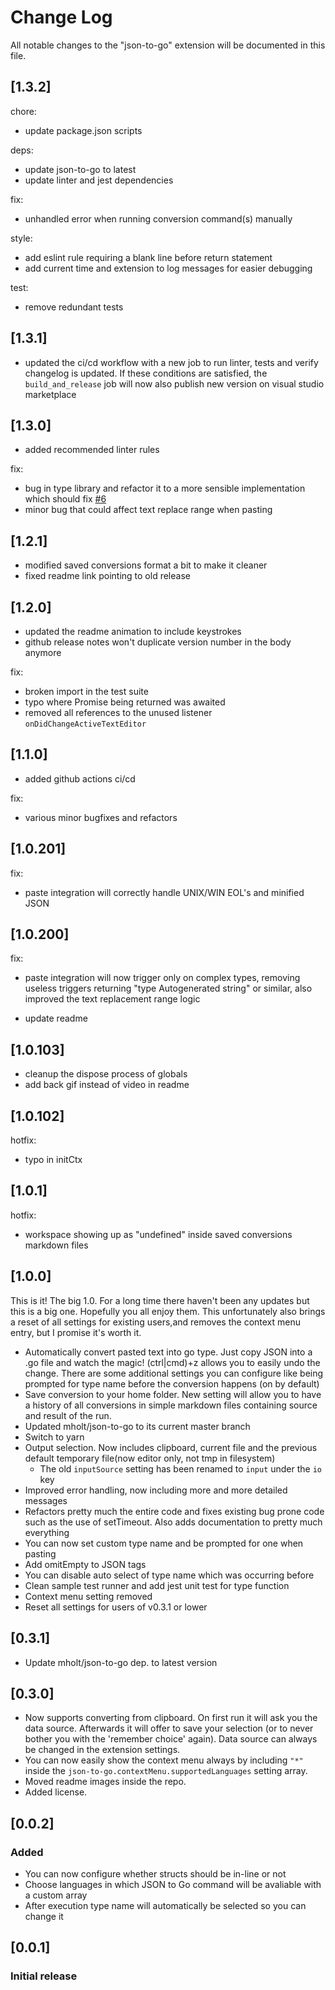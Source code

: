 # Change Log

All notable changes to the "json-to-go" extension will be documented in this file.

## [1.3.2]

chore:

- update package.json scripts

deps:

- update json-to-go to latest
- update linter and jest dependencies

fix:

- unhandled error when running conversion command(s) manually

style:

- add eslint rule requiring a blank line before return statement
- add current time and extension to log messages for easier debugging

test:

- remove redundant tests


## [1.3.1]

- updated the ci/cd workflow with a new job to run linter, tests and verify changelog is updated. If these conditions are satisfied, the `build_and_release` job will now also publish new version on visual studio marketplace

## [1.3.0]

- added recommended linter rules

fix:

- bug in type library and refactor it to a more sensible implementation which should fix [#6](https://github.com/maracko/json-to-go-vsc/issues/6)
- minor bug that could affect text replace range when pasting


## [1.2.1]

- modified saved conversions format a bit to make it cleaner
- fixed readme link pointing to old release

## [1.2.0]

- updated the readme animation to include keystrokes
- github release notes won't duplicate version number in the body anymore

fix:

- broken import in the test suite
- typo where Promise being returned was awaited
- removed all references to the unused listener `onDidChangeActiveTextEditor`

## [1.1.0]

- added github actions ci/cd

fix:

- various minor bugfixes and refactors

## [1.0.201]

fix:

- paste integration will correctly handle UNIX/WIN EOL's and minified JSON

## [1.0.200]

fix:

- paste integration will now trigger only on complex types, removing useless triggers returning "type Autogenerated string" or similar, also improved the text replacement range logic

- update readme

## [1.0.103]

- cleanup the dispose process of globals
- add back gif instead of video in readme

## [1.0.102]

hotfix:

- typo in initCtx

## [1.0.1]

hotfix:

- workspace showing up as "undefined" inside saved conversions markdown files

## [1.0.0]

This is it! The big 1.0. For a long time there haven't been any updates but this is a big one. Hopefully you all enjoy them. This unfortunately also brings a reset of all settings for existing users,and removes the context menu entry, but I promise it's worth it.

- Automatically convert pasted text into go type. Just copy JSON into a .go file and watch the magic! (ctrl|cmd)+z allows you to easily undo the change.
  There are some additional settings you can configure like being prompted for type name before the conversion happens (on by default)
- Save conversion to your home folder. New setting will allow you to have a history of all conversions in simple markdown files containing source and result of the run.
- Updated mholt/json-to-go to its current master branch
- Switch to yarn
- Output selection. Now includes clipboard, current file and the previous default temporary file(now editor only, not tmp in filesystem)
  - The old `inputSource` setting has been renamed to `input` under the `io` key
- Improved error handling, now including more and more detailed messages
- Refactors pretty much the entire code and fixes existing bug prone code such as the use of setTimeout. Also adds documentation to pretty much everything
- You can now set custom type name and be prompted for one when pasting
- Add omitEmpty to JSON tags
- You can disable auto select of type name which was occurring before
- Clean sample test runner and add jest unit test for type function
- Context menu setting removed
- Reset all settings for users of v0.3.1 or lower

## [0.3.1]

- Update mholt/json-to-go dep. to latest version

## [0.3.0]

- Now supports converting from clipboard. On first run it will ask you the data source.
  Afterwards it will offer to save your selection (or to never bother you with the 'remember choice' again).
  Data source can always be changed in the extension settings.
- You can now easily show the context menu always by including `"*"` inside the `json-to-go.contextMenu.supportedLanguages` setting array.
- Moved readme images inside the repo.
- Added license.

## [0.0.2]

### Added

- You can now configure whether structs should be in-line or not
- Choose languages in which JSON to Go command will be avaliable with a custom array
- After execution type name will automatically be selected so you can change it

## [0.0.1]

### Initial release
